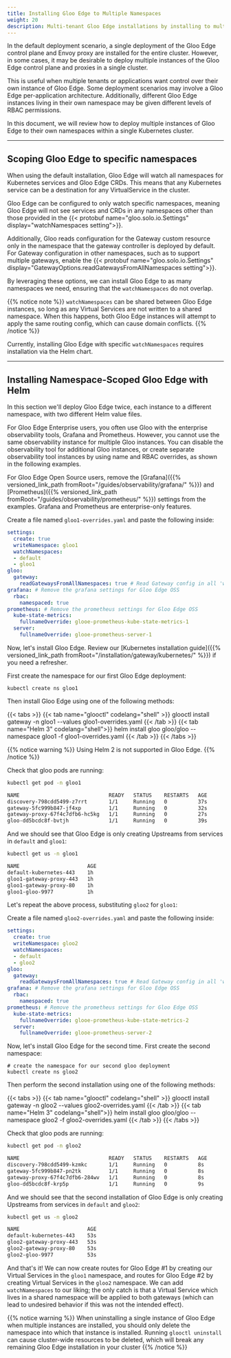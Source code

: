 ```yaml
---
title: Installing Gloo Edge to Multiple Namespaces
weight: 20
description: Multi-tenant Gloo Edge installations by installing to multiple namespaces
---
```


In the default deployment scenario, a single deployment of the Gloo Edge control plane and Envoy proxy are installed for the entire cluster. However, in some cases, it may be desirable to deploy multiple instances of the Gloo Edge control plane and proxies in a single cluster.

This is useful when multiple tenants or applications want control over their own instance of Gloo Edge. Some deployment scenarios may involve a Gloo Edge per-application architecture. Additionally, different Gloo Edge instances living in their own namespace may be given different levels of RBAC permissions.

In this document, we will review how to deploy multiple instances of Gloo Edge to their own namespaces within a single Kubernetes cluster. 

---

## Scoping Gloo Edge to specific namespaces

When using the default installation, Gloo Edge will watch all namespaces for Kubernetes services and Gloo Edge CRDs. This means that any Kubernetes service can be a destination for any VirtualService in the cluster.

Gloo Edge can be configured to only watch specific namespaces, meaning Gloo Edge will not see services and CRDs in any namespaces other than those provided in the {{< protobuf name="gloo.solo.io.Settings" display="watchNamespaces setting">}}.

Additionally, Gloo reads configuration for the Gateway custom resource only in the namespace that the gateway controller is deployed by default. For Gateway configuration in other namespaces, such as to support multiple gateways, enable the {{< protobuf name="gloo.solo.io.Settings" display="GatewayOptions.readGatewaysFromAllNamespaces setting">}}. 

By leveraging these options, we can install Gloo Edge to as many namespaces we need, ensuring that the `watchNamespaces` do not overlap.

{{% notice note %}}
`watchNamespaces` can be shared between Gloo Edge instances, so long as any Virtual Services are not written to a shared namespace. When this happens, both Gloo Edge instances will attempt to apply the same routing config, which can cause domain conflicts.
{{% /notice %}}

Currently, installing Gloo Edge with specific `watchNamespaces` requires installation via the Helm chart.

---

## Installing Namespace-Scoped Gloo Edge with Helm

In this section we'll deploy Gloo Edge twice, each instance to a different namespace, with two different Helm value files. 

For Gloo Edge Enterprise users, you often use Gloo with the enterprise observability tools, Grafana and Prometheus. However, you cannot use the same observability instance for multiple Gloo instances. You can disable the observability tool for additional Gloo instances, or create separate observability tool instances by using name and RBAC overrides, as shown in the following examples.

For Gloo Edge Open Source users, remove the [Grafana]({{% versioned_link_path fromRoot="/guides/observability/grafana/" %}}) and [Prometheus]({{% versioned_link_path fromRoot="/guides/observability/prometheus/" %}}) settings from the examples. Grafana and Prometheus are enterprise-only features.

Create a file named `gloo1-overrides.yaml` and paste the following inside:

```yaml
settings:
  create: true
  writeNamespace: gloo1
  watchNamespaces:
  - default
  - gloo1
gloo:
  gateway:
    readGatewaysFromAllNamespaces: true # Read Gateway config in all 'watchNamespaces'
grafana: # Remove the grafana settings for Gloo Edge OSS
  rbac:
    namespaced: true
prometheus: # Remove the prometheus settings for Gloo Edge OSS
  kube-state-metrics:
    fullnameOverride: glooe-prometheus-kube-state-metrics-1
  server:
    fullnameOverride: glooe-prometheus-server-1
```

Now, let's install Gloo Edge. Review our [Kubernetes installation guide]({{% versioned_link_path fromRoot="/installation/gateway/kubernetes/" %}}) if you need a refresher.

First create the namespace for our first Gloo Edge deployment:

```shell script
kubectl create ns gloo1
```

Then install Gloo Edge using one of the following methods:

{{< tabs >}}
{{< tab name="glooctl" codelang="shell" >}}
glooctl install gateway -n gloo1 --values gloo1-overrides.yaml
{{< /tab >}}
{{< tab name="Helm 3" codelang="shell">}}
helm install gloo gloo/gloo --namespace gloo1 -f gloo1-overrides.yaml
{{< /tab >}}
{{< /tabs >}}

{{% notice warning %}}
Using Helm 2 is not supported in Gloo Edge.
{{% /notice %}}

Check that gloo pods are running: 

```bash
kubectl get pod -n gloo1
```

```bash
NAME                             READY   STATUS    RESTARTS   AGE
discovery-798cdd5499-z7rrt       1/1     Running   0          37s
gateway-5fc999b847-jf4xp         1/1     Running   0          32s
gateway-proxy-67f4c7dfb6-hc5kg   1/1     Running   0          27s
gloo-dd5bcdc8f-bvtjh             1/1     Running   0          39s
```

And we should see that Gloo Edge is only creating Upstreams from services in `default` and `gloo1`:

```bash
kubectl get us -n gloo1                                              
```

```bash
NAME                      AGE
default-kubernetes-443    1h
gloo1-gateway-proxy-443   1h
gloo1-gateway-proxy-80    1h
gloo1-gloo-9977           1h
```

Let's repeat the above process, substituting `gloo2` for `gloo1`:

Create a file named `gloo2-overrides.yaml` and paste the following inside:

```yaml
settings:
  create: true
  writeNamespace: gloo2
  watchNamespaces:
  - default
  - gloo2
gloo:
  gateway:
    readGatewaysFromAllNamespaces: true # Read Gateway config in all 'watchNamespaces'
grafana: # Remove the grafana settings for Gloo Edge OSS
  rbac:
    namespaced: true
prometheus: # Remove the prometheus settings for Gloo Edge OSS
  kube-state-metrics:
    fullnameOverride: glooe-prometheus-kube-state-metrics-2
  server:
    fullnameOverride: glooe-prometheus-server-2
```

Now, let's install Gloo Edge for the second time. First create the second namespace:

```shell script
# create the namespace for our second gloo deployment
kubectl create ns gloo2
```

Then perform the second installation using one of the following methods:

{{< tabs >}}
{{< tab name="glooctl" codelang="shell" >}}
glooctl install gateway -n gloo2 --values gloo2-overrides.yaml
{{< /tab >}}
{{< tab name="Helm 3" codelang="shell">}}
helm install gloo gloo/gloo --namespace gloo2 -f gloo2-overrides.yaml
{{< /tab >}}
{{< /tabs >}}

Check that gloo pods are running: 

```bash
kubectl get pod -n gloo2
```

```bash
NAME                             READY   STATUS    RESTARTS   AGE
discovery-798cdd5499-kzmkc       1/1     Running   0          8s
gateway-5fc999b847-pn2tk         1/1     Running   0          8s
gateway-proxy-67f4c7dfb6-284wv   1/1     Running   0          8s
gloo-dd5bcdc8f-krp5p             1/1     Running   0          9s
```

And we should see that the second installation of Gloo Edge is only creating Upstreams from services in `default` and `gloo2`:

```bash
kubectl get us -n gloo2
```

```bash
NAME                      AGE
default-kubernetes-443    53s
gloo2-gateway-proxy-443   53s
gloo2-gateway-proxy-80    53s
gloo2-gloo-9977           53s
```

And that's it! We can now create routes for Gloo Edge #1 by creating our Virtual Services in the `gloo1` namespace, and routes for Gloo Edge #2 by creating Virtual Services in the `gloo2` namespace. We can add `watchNamespaces` to our liking; the only catch is that a Virtual Service which lives in a shared namespace will be applied to both gateways (which can lead to undesired behavior if this was not the intended effect).

{{% notice warning %}}
When uninstalling a single instance of Gloo Edge when multiple instances are installed, you should only delete the namespace into which that instance is installed. Running `glooctl uninstall` can cause cluster-wide resources to be deleted, which will break any remaining Gloo Edge installation in your cluster
{{% /notice %}}